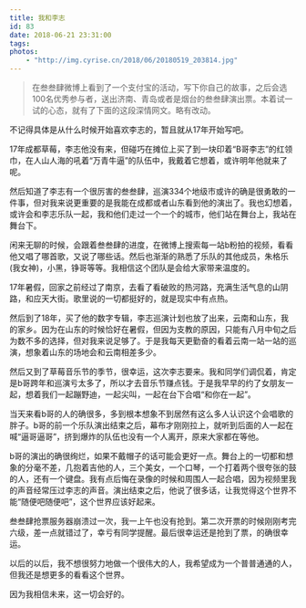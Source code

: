 ```yaml
---
title: 我和李志
id: 83
date: 2018-06-21 23:31:00
tags:
photos:
    - "http://img.cyrise.cn/2018/06/20180519_203814.jpg"
---
```

> 在叁叁肆微博上看到了一个支付宝的活动，写下你自己的故事，之后会选100名优秀参与者，送出济南、青岛或者是烟台的叁叁肆演出票。本着试一试的心态，就有了下面的这段深情网文。略有改动。

不记得具体是从什么时候开始喜欢李志的，暂且就从17年开始写吧。

17年成都草莓，李志他没有来，但碰巧在摊位上买了到一块印着“B哥李志”的红领巾，在人山人海的吼着“万青牛逼”的队伍中，我戴着它想着，或许明年他就来了呢。

然后知道了李志有一个很厉害的叁叁肆，巡演334个地级市或许的确是很勇敢的一件事，但对我来说更重要的是我能在成都或者山东看到他的演出了。我也幻想着，或许会和李志乐队一起，我和他们走过一个一个的城市，他们站在舞台上，我站在舞台下。

闲来无聊的时候，会跟着叁叁肆的进度，在微博上搜索每一站b粉拍的视频，看看他又唱了哪首歌，又说了哪些话。然后也渐渐的熟悉了乐队的其他成员，朱格乐(我女神)，小黑，铮哥等等。我相信这个团队是会给大家带来温度的。

17年暑假，回家之前经过了南京，去看了看破败的热河路，充满生活气息的山阴路，和应天大街。歌里说的一切都挺好的，就是现实中有点热。

然后到了18年，买了他的数字专辑，李志巡演计划也放了出来，云南和山东，我的家乡。因为在山东的时候恰好在暑假，但因为支教的原因，只能有八月中旬之后为数不多的选择，但对我来说足够了。于是我每天更勤奋的看着云南一站一站的巡演，想象着山东的场地会和云南相差多少。

然后又到了草莓音乐节的季节，很幸运，这次李志要来。我和同学们调侃着，肯定是b哥跨年和巡演亏太多了，所以才去音乐节赚点钱。于是我早早的约了女朋友一起，想着我们一起蹦野迪，一起尖叫，一起在台下合唱“和你在一起”。

当天来看b哥的人的确很多，多到根本想象不到居然有这么多人认识这个会唱歌的胖子。b哥的前一个乐队演出结束之后，幕布才刚刚拉上，就听到后面的人一起在喊“逼哥逼哥”，挤到爆炸的队伍也没有一个人离开，原来大家都在等他。

b哥的演出的确很绚烂，如果不戴帽子的话可能会更好一点。舞台上的一切都和想象的分毫不差，几抱着吉他的人，三个美女，一个口琴，一个打着两个很夸张的鼓的人，还有一个键盘。我有点后悔在录像的时候和周围人一起合唱，因为视频里我的声音经常压过李志的声音。演出结束之后，他说了很多话，让我觉得这个世界不能“随便吧随便吧”，这个世界应该好起来。

叁叁肆抢票服务器崩溃过一次，我一上午也没有抢到。第二次开票的时候刚刚考完六级，差一点就错过了，幸亏有同学提醒。最后很幸运还是抢到了票，的确很幸运。

以后的以后，我不想很努力地做一个很伟大的人，我希望成为一个普普通通的人，但我还是想更多的看看这个世界。

因为我相信未来，这一切会好的。
